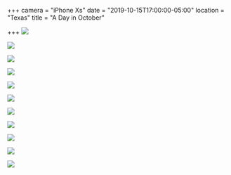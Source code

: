+++
camera = "iPhone Xs"
date = "2019-10-15T17:00:00-05:00"
location = "Texas"
title = "A Day in October"

+++
![](https://res.cloudinary.com/tobyblog/image/upload/v1571179206/img/50068482-648F-4B67-A050-24F92CF5254C_lzimja.jpg)
<!--more-->

![](https://res.cloudinary.com/tobyblog/image/upload/v1571179273/img/EDB2F0AB-4CB3-4112-AFD0-C6000F877542_ywy1s2.jpg)

![](https://res.cloudinary.com/tobyblog/image/upload/v1571179340/img/689EC330-FE07-4D9B-8006-DD80A5B459C1_cs7di0.jpg)

![](https://res.cloudinary.com/tobyblog/image/upload/v1571179368/img/11EB1BA0-3219-404B-986B-6C9A52391722_e9dgez.jpg)

![](https://res.cloudinary.com/tobyblog/image/upload/v1571179418/img/4D48A688-AE41-43B4-8F11-8760BF339EB8_kjfu5i.jpg)

![](https://res.cloudinary.com/tobyblog/image/upload/v1571179609/img/C100F390-DCD2-49D1-9F89-B0D1248B75BC_fgj0hf.jpg)

![](https://res.cloudinary.com/tobyblog/image/upload/v1571179455/img/0AC71DA3-D569-4E65-A241-2E16CAF0CB85_ziewmz.jpg)

![](https://res.cloudinary.com/tobyblog/image/upload/v1571179486/img/A91DF75D-2689-434E-8840-BB40D842BDCC_dc1uyr.jpg)

![](https://res.cloudinary.com/tobyblog/image/upload/v1571179686/img/77836097-0C9B-4674-822A-4EBBDA353A0B_wc3mez.jpg)

![](https://res.cloudinary.com/tobyblog/image/upload/v1571179508/img/D0F46363-2EF4-45F7-96F3-7286762BBC1D_mtduwf.jpg)

![](https://res.cloudinary.com/tobyblog/image/upload/v1571179654/img/AFE9BA7F-7ABC-40DF-A08E-EF5CD1122CBF_vs94jz.jpg)